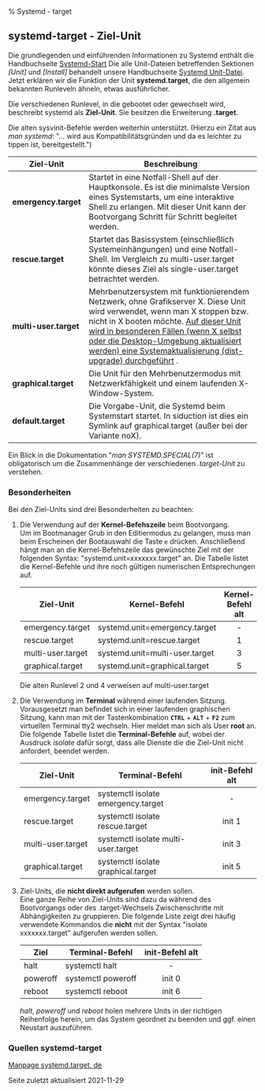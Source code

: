 % Systemd - target

## systemd-target - Ziel-Unit

Die grundlegenden und einführenden Informationen zu Systemd enthält die Handbuchseite [Systemd-Start](0710-systemd-start_de.md#systemd-der-system--und-dienste-manager) Die alle Unit-Dateien betreffenden Sektionen *[Unit]* und *[Install]* behandelt unsere Handbuchseite [Systemd Unit-Datei](0711-systemd-unit-datei_de.md#systemd-unit-datei).  
Jetzt erklären wir die Funktion der Unit **systemd.target**, die den allgemein bekannten Runleveln ähneln, etwas ausführlicher.

Die verschiedenen Runlevel, in die gebootet oder gewechselt wird, beschreibt systemd als **Ziel-Unit**. Sie besitzen die Erweiterung **.target**.

Die alten sysvinit-Befehle werden weiterhin unterstützt. (Hierzu ein Zitat aus *man systemd*: "... wird aus Kompatibilitätsgründen und da es leichter zu tippen ist, bereitgestellt.")

| Ziel-Unit | Beschreibung | 
| --- | -------- |
| **emergency.target** | Startet in eine Notfall-Shell auf der Hauptkonsole. Es ist die minimalste Version eines Systemstarts, um eine interaktive Shell zu erlangen. Mit dieser Unit kann der Bootvorgang Schritt für Schritt begleitet werden.| 
| **rescue.target** | Startet das Basissystem (einschließlich Systemeinhängungen) und eine Notfall-Shell. Im Vergleich zu multi-user.target könnte dieses Ziel als single-user.target betrachtet werden. |
| **multi-user.target** | Mehrbenutzersystem mit funktionierendem Netzwerk, ohne Grafikserver X. Diese Unit wird verwendet, wenn man X stoppen bzw. nicht in X booten möchte. [Auf dieser Unit wird in besonderen Fällen (wenn X selbst oder die Desktop-Umgebung aktualisiert werden) eine Systemaktualisierung (dist-upgrade) durchgeführt](0705-sys-admin-apt_de.md#full-upgrade-ausführen) . |
| **graphical.target** | Die Unit für den Mehrbenutzermodus mit Netzwerkfähigkeit und einem laufenden X-Window-System. |
| **default.target** | Die Vorgabe-Unit, die Systemd beim Systemstart startet. In siduction ist dies ein Symlink auf graphical.target (außer bei der Variante noX). |

Ein Blick in die Dokumentation "*man SYSTEMD.SPECIAL(7)*" ist obligatorisch um die Zusammenhänge der verschiedenen *.target-Unit* zu verstehen.

### Besonderheiten

Bei den Ziel-Units sind drei Besonderheiten zu beachten:

1. Die Verwendung auf der **Kernel-Befehszeile** beim Bootvorgang.  
    Um im Bootmanager Grub in den Editiermodus zu gelangen, muss man beim Erscheinen der Bootauswahl die Taste `e` drücken. Anschließend hängt man an die Kernel-Befehszeile das gewünschte Ziel mit der folgenden Syntax: "systemd.unit=xxxxxxx.target" an. Die Tabelle listet die Kernel-Befehle und ihre noch gültigen numerischen Entsprechungen auf.

    | Ziel-Unit | Kernel-Befehl | Kernel-Befehl alt |
    | --------- | ------------- | :---: |
    | emergency.target | systemd.unit=emergency.target | - |
    | rescue.target | systemd.unit=rescue.target | 1 |
    | multi-user.target | systemd.unit=multi-user.target | 3 |
    | graphical.target | systemd.unit=graphical.target | 5 |

    Die alten Runlevel 2 und 4 verweisen auf multi-user.target

2. Die Verwendung im **Terminal** während einer laufenden Sitzung.
    Vorausgesetzt man befindet sich in einer laufenden graphischen Sitzung, kann man mit der Tastenkombination **`CTRL`** + **`ALT`** + **`F2`** zum virtuellen Terminal tty2 wechseln. Hier meldet man sich als User **root** an. Die folgende Tabelle listet die **Terminal-Befehle** auf, wobei der Ausdruck *isolate* dafür sorgt, dass alle Dienste die die Ziel-Unit nicht anfordert, beendet werden.

    | Ziel-Unit | Terminal-Befehl | init-Befehl alt |
    | --------- | --------------- | :----: |
    | emergency.target | systemctl isolate emergency.target | - |
    | rescue.target | systemctl isolate rescue.target | init 1 |
    | multi-user.target | systemctl isolate multi-user.target | init 3 |
    | graphical.target | systemctl isolate graphical.target | init 5 |


3. Ziel-Units, die **nicht direkt aufgerufen** werden sollen.  
    Eine ganze Reihe von Ziel-Units sind dazu da während des Bootvorgangs oder des .target-Wechsels Zwischenschritte mit Abhängigkeiten zu gruppieren. Die folgende Liste zeigt drei häufig verwendete Kommandos die **nicht** mit der Syntax "isolate xxxxxxx.target" aufgerufen werden sollen.

    | Ziel | Terminal-Befehl | init-Befehl alt |
    | -------- | --------------- | :--------: |
    | halt | systemctl halt | - |
    | poweroff | systemctl poweroff | init 0 |
    | reboot | systemctl reboot | init 6 |

    *halt*, *poweroff* und *reboot* holen mehrere Units in der richtigen Reihenfolge herein, um das System geordnet zu beenden und ggf. einen Neustart auszuführen.

### Quellen systemd-target

[Manpage systemd.target, de](https://manpages.debian.org/testing/manpages-de/systemd.target.5.de.html)

<div id="rev">Seite zuletzt aktualisiert 2021-11-29</div>
